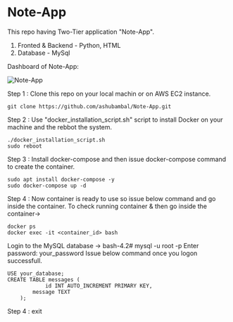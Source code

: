 # Note-App
This repo having Two-Tier application "Note-App".
1. Fronted & Backend - Python, HTML
2. Database - MySql

Dashboard of Note-App:

![Note-App](https://github.com/ashubambal/Note-App/assets/92073828/5543408f-2d28-4a3b-86bd-dc0cfb5d5989)

Step 1 : Clone this repo on your local machin or on AWS EC2 instance.

	git clone https://github.com/ashubambal/Note-App.git

Step 2 : Use "docker_installation_script.sh" script to install Docker on your machine and the rebbot the system.

	./docker_installation_script.sh
 	sudo reboot

Step 3 : Install docker-compose and then issue docker-compose command to create the container.

	sudo apt install docker-compose -y
 	sudo docker-compose up -d

Step 4 : Now container is ready to use so issue below command and go inside the container.
	 To check running container & then go inside the container-> 
  
  	docker ps
	docker exec -it <container_id> bash
 	
  Login to the MySQL database -> 
  	bash-4.2# mysql -u root -p
	Enter password: your_password
	Issue below command once you logon successfull.

 
  	USE your_database;
	CREATE TABLE messages (
	    		id INT AUTO_INCREMENT PRIMARY KEY,
   			message TEXT
		);

Step 4 : exit
